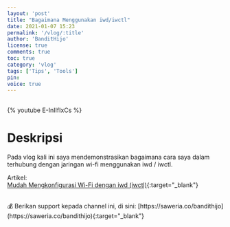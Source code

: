 ```yaml
---
layout: 'post'
title: "Bagaimana Menggunakan iwd/iwctl"
date: 2021-01-07 15:23
permalink: '/vlog/:title'
author: 'BanditHijo'
license: true
comments: true
toc: true
category: 'vlog'
tags: ['Tips', 'Tools']
pin:
voice: true
---
```


<div style="margin-top:30px;"></div>

{% youtube E-InIIfIxCs %}

# Deskripsi

Pada vlog kali ini saya mendemonstrasikan bagaimana cara saya dalam terhubung dengan jaringan wi-fi menggunakan iwd / iwctl.

Artikel:<br>
[Mudah Mengkonfigurasi Wi-Fi dengan iwd (iwctl)](https://bandithijo.github.io/blog/mudah-mengkonfigurasi-wifi-dengan-iwd){:target="_blank"}

<br>
💰 Berikan support kepada channel ini, di sini: [https://saweria.co/bandithijo](https://saweria.co/bandithijo){:target="_blank"}
